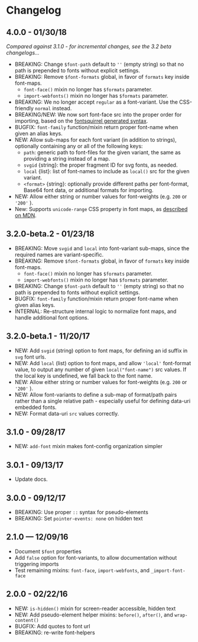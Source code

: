 Changelog
=========


4.0.0 - 01/30/18
----------------
*Compared against 3.1.0 -
for incremental changes,
see the 3.2 beta changelogs…*

- BREAKING: Change `$font-path` default to `''` (empty string)
  so that no path is prepended to fonts without explicit settings.
- BREAKING: Remove `$font-formats` global,
  in favor of `formats` key inside font-maps.
  - `font-face()` mixin no longer has `$formats` parameter.
  - `import-webfonts()` mixin no longer has `$formats` parameter.
- BREAKING: We no longer accept `regular` as a font-variant.
  Use the CSS-friendly `normal` instead.
- BREAKING/NEW: We now sort font-face src into the proper order for importing,
  based on the [fontsquirrel generated syntax][fs].
- BUGFIX: `font-family` function/mixin return proper font-name
  when given an alias keys.
- NEW: Allow sub-maps for each font variant (in addition to strings),
  optionally containing any or all of the following keys:
  - `path`: generic path to font-files for the given variant,
    the same as providing a string instead of a map.
  - `svgid` {string}: the proper fragment ID for svg fonts, as needed.
  - `local` {list}: list of font-names to include as `local()` src
    for the given variant.
  - `<format>` {string}: optionally provide different paths per font-format,
    Base64 font data, or additional formats for importing.
- NEW: Allow either string or number values
  for font-weights (e.g. `200` or `'200'` ).
- New: Supports `unicode-range` CSS property in font maps,
  as [described on MDN](https://developer.mozilla.org/en-US/docs/Web/CSS/@font-face/unicode-range).

[fs]: https://www.fontsquirrel.com/tools/webfont-generator


3.2.0-beta.2 - 01/23/18
-----------------------
- BREAKING: Move `svgid` and `local` into font-variant sub-maps,
  since the required names are variant-specific.
- BREAKING: Remove `$font-formats` global,
  in favor of `formats` key inside font-maps.
  - `font-face()` mixin no longer has `$formats` parameter.
  - `import-webfonts()` mixin no longer has `$formats` parameter.
- BREAKING: Change `$font-path` default to `''` (empty string)
  so that no path is prepended to fonts without explicit settings.
- BUGFIX: `font-family` function/mixin return proper font-name
  when given alias keys.
- INTERNAL: Re-structure internal logic to normalize font maps,
  and handle additional font options.


3.2.0-beta.1 - 11/20/17
-----------------------
- NEW: Add `svgid` (string) option to font maps,
  for defining an id suffix in `svg` font urls.
- NEW: Add `local` (list) option to font maps,
  and allow `'local'` font-format value,
  to output any number of given `local("font-name")` src values.
  If the local key is undefined, we fall back to the font name.
- NEW: Allow either string or number values
  for font-weights (e.g. `200` or `'200'` ).
- NEW: Allow font-variants to define a sub-map
  of format/path pairs rather than a single relative path -
  especially useful for defining data-uri embedded fonts.
- NEW: Format data-uri `src` values correctly.


3.1.0 - 09/28/17
----------------

- NEW: `add-font` mixin makes font-config organization simpler


3.0.1 - 09/13/17
----------------

- Update docs.


3.0.0 - 09/12/17
----------------

- BREAKING: Use proper `::` syntax for pseudo-elements
- BREAKING: Set `pointer-events: none` on hidden text


2.1.0 — 12/09/16
----------------

- Document `$font` properties
- Add `false` option for font-variants,
  to allow documentation without triggering imports
- Test remaining mixins:
  `font-face`, `import-webfonts`, and `_import-font-face`


2.0.0 - 02/22/16
----------------

- NEW: `is-hidden()` mixin for screen-reader accessible, hidden text
- NEW: Add pseudo-element helper mixins:
  `before()`, `after()`, and `wrap-content()`
- BUGFIX: Add quotes to font url
- BREAKING: re-write font-helpers
